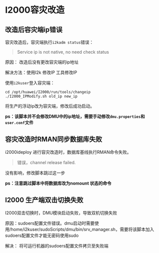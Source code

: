 # I2000容灾改造

## 改造后容灾端ip错误

容灾改造后，容灾端执行`i2kadm status`错误：

> Service ip is not native, no need check status

原因： 改造后没有更改容灾端的ip地址

解决方法：使用I2k 修改IP 工具修改IP

使用`i2kuser`登入容灾端：

```shell
cd /opt/huawei/I2000/run/tools/changeip
./I2000_IPModify.sh old_ip new_ip
```

将生产的浮动ip改为容灾端，修改后成功启动。

**ps：该脚本并不会修改DMU中的ip地址，需要手动修改`dmu.properties`和`user.conf`文件**

## 容灾改造时RMAN同步数据库失败

i2000ideploy 进行容灾改造时，数据库基线执行RMAN命令失败。

> 错误，channel release failed.

没有影响，修改脚本跳过这一步

**ps：注意跳过脚本中将数据库改为nomount 状态的命令**

## I2000 生产端双击切换失败

I2000双击切换时，DMU模块启动失败，导致双机切换失败



原因：sudoers配置文件错误。dmu启动时需要使用/home/i2kuser/sudoScripts/dmu/bin/srv_manager.sh，需要将该脚本加入sudoers配置文件才能无密码使用sudo

解决： 将可运行机器的sudoers配置文件拷贝至失败端